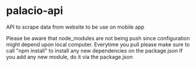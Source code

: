 # palacio-api
API to scrape data from website to be use on mobile app

Please be aware that node_modules are not being push since configuration might depend upon local computer. 
Everytime you pull please make sure to call "npm install" to install any new dependencies on the package.json
If you add any new module, do it via the package.json
